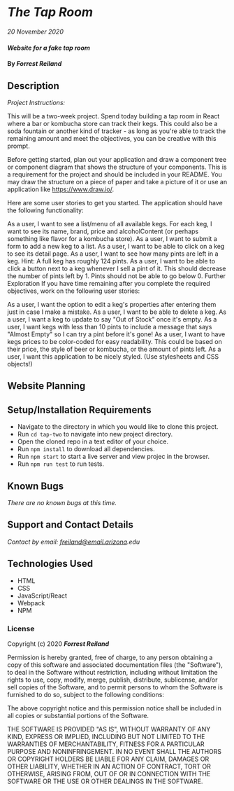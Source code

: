 # _The Tap Room_

_20 November 2020_

#### _Website for a fake tap room_

#### By _**Forrest Reiland**_

## Description

_Project Instructions:_

This will be a two-week project. Spend today building a tap room in React where a bar or kombucha store can track their kegs. This could also be a soda fountain or another kind of tracker - as long as you're able to track the remaining amount and meet the objectives, you can be creative with this prompt.

Before getting started, plan out your application and draw a component tree or component diagram that shows the structure of your components. This is a requirement for the project and should be included in your README. You may draw the structure on a piece of paper and take a picture of it or use an application like https://www.draw.io/.

Here are some user stories to get you started. The application should have the following functionality:

As a user, I want to see a list/menu of all available kegs. For each keg, I want to see its name, brand, price and alcoholContent (or perhaps something like flavor for a kombucha store).
As a user, I want to submit a form to add a new keg to a list.
As a user, I want to be able to click on a keg to see its detail page.
As a user, I want to see how many pints are left in a keg. Hint: A full keg has roughly 124 pints.
As a user, I want to be able to click a button next to a keg whenever I sell a pint of it. This should decrease the number of pints left by 1. Pints should not be able to go below 0.
Further Exploration
If you have time remaining after you complete the required objectives, work on the following user stories:

As a user, I want the option to edit a keg's properties after entering them just in case I make a mistake.
As a user, I want to be able to delete a keg.
As a user, I want a keg to update to say "Out of Stock" once it's empty.
As a user, I want kegs with less than 10 pints to include a message that says "Almost Empty" so I can try a pint before it's gone!
As a user, I want to have kegs prices to be color-coded for easy readability. This could be based on their price, the style of beer or kombucha, or the amount of pints left.
As a user, I want this application to be nicely styled. (Use stylesheets and CSS objects!)

## Website Planning


## Setup/Installation Requirements

* Navigate to the directory in which you would like to clone this project.
* Run `cd tap-two` to navigate into new project directory.
* Open the cloned repo in a text editor of your choice.
* Run `npm install` to download all dependencies.
* Run `npm start` to start a live server and view projec in the browser.
* Run `npm run test` to run tests.

## Known Bugs

_There are no known bugs at this time._

## Support and Contact Details

_Contact by email: freiland@email.arizona.edu_

## Technologies Used

* HTML
* CSS
* JavaScript/React
* Webpack
* NPM

### License

Copyright (c) 2020 **_Forrest Reiland_**

Permission is hereby granted, free of charge, to any person obtaining a copy of this software and associated documentation files (the "Software"), to deal in the Software without restriction, including without limitation the rights to use, copy, modify, merge, publish, distribute, sublicense, and/or sell copies of the Software, and to permit persons to whom the Software is furnished to do so, subject to the following conditions:

The above copyright notice and this permission notice shall be included in all copies or substantial portions of the Software.

THE SOFTWARE IS PROVIDED "AS IS", WITHOUT WARRANTY OF ANY KIND, EXPRESS OR IMPLIED, INCLUDING BUT NOT LIMITED TO THE WARRANTIES OF MERCHANTABILITY, FITNESS FOR A PARTICULAR PURPOSE AND NONINFRINGEMENT. IN NO EVENT SHALL THE AUTHORS OR COPYRIGHT HOLDERS BE LIABLE FOR ANY CLAIM, DAMAGES OR OTHER LIABILITY, WHETHER IN AN ACTION OF CONTRACT, TORT OR OTHERWISE, ARISING FROM, OUT OF OR IN CONNECTION WITH THE SOFTWARE OR THE USE OR OTHER DEALINGS IN THE SOFTWARE.


